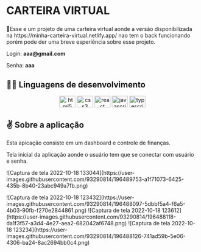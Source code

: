 <h1>CARTEIRA VIRTUAL</<h1>
  
 ###

<p>🏅Esse e um projeto de uma carteira virtual aonde a versão disponibilizada na https://minha-carteira-virtual.netlify.app/ nao tem o back funcionando porém pode der uma breve esperiência sobre esse projeto.</p>
<p>Login: <strong>aaa@gmail.com</strong></p>
<p>Senha: <strong>aaa</strong><//p>


## 🧑‍💻 Linguagens de desenvolvimento

<div align="center">
  <img src="https://cdn.jsdelivr.net/gh/devicons/devicon/icons/html5/html5-original.svg" height="30" width="42" alt="html5 logo"  />
  <img src="https://cdn.jsdelivr.net/gh/devicons/devicon/icons/css3/css3-original.svg" height="30" width="42" alt="css3 logo"  />
  <img src="https://cdn.jsdelivr.net/gh/devicons/devicon/icons/react/react-original.svg" height="30" width="42" alt="react logo"  />
  <img src="https://cdn.jsdelivr.net/gh/devicons/devicon/icons/javascript/javascript-original.svg" height="30" width="42" alt="javascript logo"  />
  <img src="https://cdn.jsdelivr.net/gh/devicons/devicon/icons/typescript/typescript-plain.svg" height="30" width="42" alt="typescript logo"  />
</div>

## ✌️ Sobre a aplicação

<p>Esta apicação consiste em um dashboard e controle de finanças.</p>

<p>Tela inicial da aplicação aonde o usuário tem que se conectar com usuário e senha.</p>
![Captura de tela 2022-10-18 133044](https://user-images.githubusercontent.com/93290814/196489753-a1f71073-6425-435b-8b40-23abc949a7fb.png)


 <p></p>
![Captura de tela 2022-10-18 123432](https://user-images.githubusercontent.com/93290814/196488097-5dbbf5a4-f6a5-4b03-90fb-f270e2844861.png)
![Captura de tela 2022-10-18 123612](https://user-images.githubusercontent.com/93290814/196488118-da1f3f57-a3d4-4e27-aea2-682042af6748.png)
![Captura de tela 2022-10-18 123234](https://user-images.githubusercontent.com/93290814/196488126-741ad59b-5e06-4306-ba24-8ac2694bb0c4.png)

